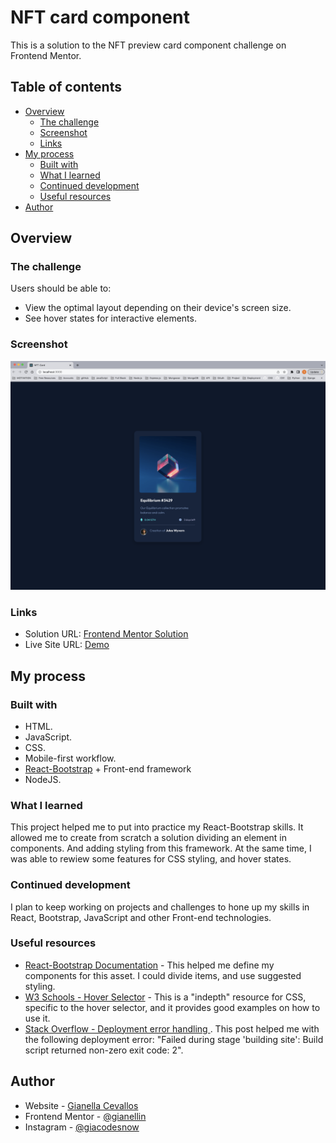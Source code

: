 # NFT card component 

This is a solution to the NFT preview card component challenge on Frontend Mentor.

## Table of contents

- [Overview](#overview)
  - [The challenge](#the-challenge)
  - [Screenshot](#screenshot)
  - [Links](#links)
- [My process](#my-process)
  - [Built with](#built-with)
  - [What I learned](#what-i-learned)
  - [Continued development](#continued-development)
  - [Useful resources](#useful-resources)
- [Author](#author)




## Overview

### The challenge

Users should be able to:

- View the optimal layout depending on their device's screen size.
- See hover states for interactive elements.

### Screenshot

![Screenshot](./public/images/screenshot.png)


### Links

- Solution URL: [Frontend Mentor Solution](https://www.frontendmentor.io/solutions/nft-card-component-with-reactbootstrap-IbPfnzCZfb)
- Live Site URL: [Demo](https://lucky-duckanoo-bcbafc.netlify.app/)

## My process

### Built with

- HTML.
- JavaScript.
- CSS.
- Mobile-first workflow.
- [React-Bootstrap](https://react-bootstrap.github.io/) + Front-end framework
- NodeJS.


### What I learned

This project helped me to put into practice my React-Bootstrap skills. It allowed me to create from scratch a solution dividing an element in components. And adding styling from this framework. At the same time, I was able to rewiew some features for CSS styling, and hover states.



### Continued development

I plan to keep working on projects and challenges to hone up my skills in React, Bootstrap, JavaScript and other Front-end technologies.

### Useful resources

- [React-Bootstrap Documentation](https://react-bootstrap.github.io/getting-started/introduction/) - This helped me define my components for this asset. I could divide items, and use suggested styling.
- [W3 Schools - Hover Selector](https://www.w3schools.com/cssref/sel_hover.php) - This is a "indepth" resource for CSS, specific to the hover selector, and it provides good examples on how to use it.
- [Stack Overflow - Deployment error handling ](https://stackoverflow.com/users/saves/20241958/all). This post helped me with the following deployment error: "Failed during stage 'building site': Build script returned non-zero exit code: 2".


## Author

- Website - [Gianella Cevallos](https://gianellin.github.io/portfolio_website/)
- Frontend Mentor - [@gianellin](https://www.frontendmentor.io/profile/gianellin)
- Instagram - [@giacodesnow](https://www.instagram.com/giacodesnow/)